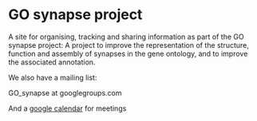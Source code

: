 #  GO synapse project

A site for organising, tracking and sharing information as part of the
GO synapse project: A project to improve the representation of the
structure, function and assembly of synapses in the gene ontology, and
to improve the associated annotation.

We also have a mailing list:

GO_synapse at googlegroups.com

And a [google calendar](https://www.google.com/calendar/embed?src=ci2c45a2efcubg7p0e78epaqjg%40group.calendar.google.com&ctz=Europe/London)
for meetings

